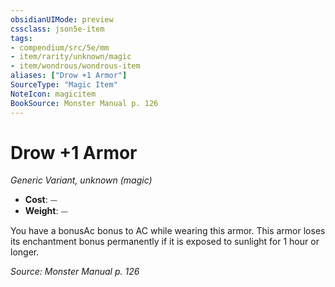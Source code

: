 ```yaml
---
obsidianUIMode: preview
cssclass: json5e-item
tags:
- compendium/src/5e/mm
- item/rarity/unknown/magic
- item/wondrous/wondrous-item
aliases: ["Drow +1 Armor"]
SourceType: "Magic Item"
NoteIcon: magicitem
BookSource: Monster Manual p. 126
---
```

# Drow +1 Armor
*Generic Variant, unknown (magic)*  

- **Cost**: ⏤
- **Weight**: ⏤

You have a bonusAc bonus to AC while wearing this armor. This armor loses its enchantment bonus permanently if it is exposed to sunlight for 1 hour or longer.

*Source: Monster Manual p. 126*